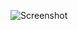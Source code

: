 ![Screenshot](https://raw.githubusercontent.com/Cryakl/Ultimate-RAT-Collection/refs/heads/main/NetWire/NetWire%20v1.4c%20Trial/Screenshot.png)
